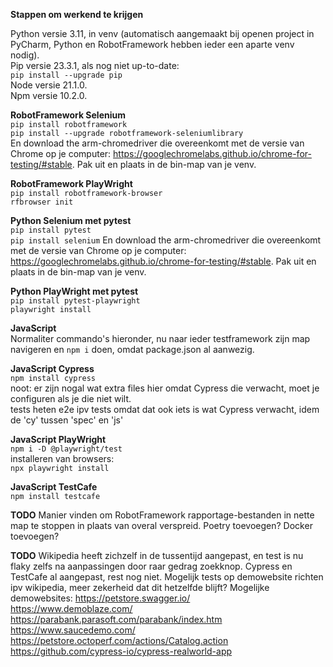 **Stappen om werkend te krijgen**

Python versie 3.11, in venv
(automatisch aangemaakt bij openen project in PyCharm, Python en RobotFramework hebben ieder een aparte venv nodig). \
Pip versie 23.3.1, als nog niet up-to-date: \
<code>pip install --upgrade pip</code> \
Node versie 21.1.0. \
Npm versie 10.2.0.

**RobotFramework Selenium** \
<code>pip install robotframework</code> \
<code>pip install --upgrade robotframework-seleniumlibrary</code> \
En download the arm-chromedriver die overeenkomt met de versie van
Chrome op je computer:
https://googlechromelabs.github.io/chrome-for-testing/#stable.
Pak uit en plaats in de bin-map van je venv.

**RobotFramework PlayWright** \
<code>pip install robotframework-browser</code> \
<code>rfbrowser init</code>

**Python Selenium met pytest** \
<code>pip install pytest</code> \
<code>pip install selenium</code>
En download the arm-chromedriver die overeenkomt met de versie van
Chrome op je computer:
https://googlechromelabs.github.io/chrome-for-testing/#stable.
Pak uit en plaats in de bin-map van je venv.

**Python PlayWright met pytest** \
<code>pip install pytest-playwright</code> \
<code>playwright install</code>

**JavaScript** \
Normaliter commando's hieronder, nu naar ieder testframework zijn map navigeren en
<code>npm i</code> doen, omdat package.json al aanwezig.

**JavaScript Cypress** \
<code>npm install cypress</code> \
noot: er zijn nogal wat extra files hier omdat Cypress die verwacht, moet je configuren als je die niet wilt. \
tests heten e2e ipv tests omdat dat ook iets is wat Cypress verwacht, idem de 'cy' tussen 'spec' en 'js'

**JavaScript PlayWright** \
<code>npm i -D @playwright/test</code> \
installeren van browsers: \
<code>npx playwright install</code>

**JavaScript TestCafe** \
<code>npm install testcafe</code>

**TODO**
Manier vinden om RobotFramework rapportage-bestanden in nette map te stoppen in plaats van overal verspreid.
Poetry toevoegen?
Docker toevoegen?

**TODO**
Wikipedia heeft zichzelf in de tussentijd aangepast, en test is nu flaky zelfs na aanpassingen door raar gedrag zoekknop.
Cypress en TestCafe al aangepast, rest nog niet.
Mogelijk tests op demowebsite richten ipv wikipedia, meer zekerheid dat dit hetzelfde blijft?
Mogelijke demowebsites:
https://petstore.swagger.io/ \
https://www.demoblaze.com/ \
https://parabank.parasoft.com/parabank/index.htm \
https://www.saucedemo.com/ \
https://petstore.octoperf.com/actions/Catalog.action \
https://github.com/cypress-io/cypress-realworld-app
